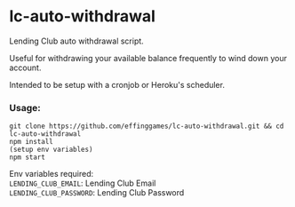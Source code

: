 # lc-auto-withdrawal
Lending Club auto withdrawal script.

Useful for withdrawing your available balance frequently to wind down your account.

Intended to be setup with a cronjob or Heroku's scheduler.

### Usage:

```
git clone https://github.com/effinggames/lc-auto-withdrawal.git && cd lc-auto-withdrawal
npm install
(setup env variables)
npm start
```

Env variables required:  
`LENDING_CLUB_EMAIL`: Lending Club Email  
`LENDING_CLUB_PASSWORD`: Lending Club Password  

